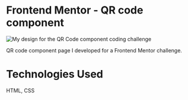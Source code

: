 # Frontend Mentor - QR code component

![My design for the QR Code component coding challenge](./screenshot(136).png)

QR code component page I developed for a Frontend Mentor challenge.

# Technologies Used

HTML, CSS
